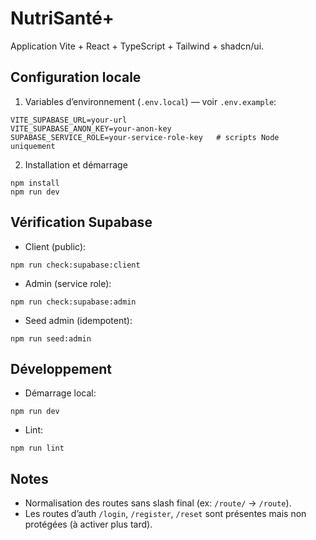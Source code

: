 # NutriSanté+

Application Vite + React + TypeScript + Tailwind + shadcn/ui.

## Configuration locale

1) Variables d’environnement (`.env.local`) — voir `.env.example`:

```
VITE_SUPABASE_URL=your-url
VITE_SUPABASE_ANON_KEY=your-anon-key
SUPABASE_SERVICE_ROLE=your-service-role-key   # scripts Node uniquement
```

2) Installation et démarrage

```
npm install
npm run dev
```

## Vérification Supabase

- Client (public):
```
npm run check:supabase:client
```

- Admin (service role):
```
npm run check:supabase:admin
```

- Seed admin (idempotent):
```
npm run seed:admin
```

## Développement

- Démarrage local:
```
npm run dev
```

- Lint:
```
npm run lint
```

## Notes

- Normalisation des routes sans slash final (ex: `/route/` → `/route`).
- Les routes d’auth `/login`, `/register`, `/reset` sont présentes mais non protégées (à activer plus tard).
